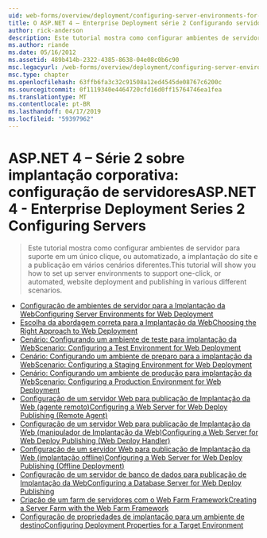 ```yaml
---
uid: web-forms/overview/deployment/configuring-server-environments-for-web-deployment/index
title: O ASP.NET 4 – Enterprise Deployment série 2 Configurando servidores | Microsoft Docs
author: rick-anderson
description: Este tutorial mostra como configurar ambientes de servidor para suporte em um único clique, ou automatizado, implantação de site e publicação em vários cenário diferente...
ms.author: riande
ms.date: 05/16/2012
ms.assetid: 489b414b-2322-4385-8638-04e08c0b6c90
msc.legacyurl: /web-forms/overview/deployment/configuring-server-environments-for-web-deployment
msc.type: chapter
ms.openlocfilehash: 63ffb6fa3c32c91508a12ed4545de08767c6200c
ms.sourcegitcommit: 0f1119340e4464720cfd16d0ff15764746ea1fea
ms.translationtype: MT
ms.contentlocale: pt-BR
ms.lasthandoff: 04/17/2019
ms.locfileid: "59397962"
---
```

# <a name="aspnet-4---enterprise-deployment-series-2-configuring-servers"></a><span data-ttu-id="3c778-103">ASP.NET 4 – Série 2 sobre implantação corporativa: configuração de servidores</span><span class="sxs-lookup"><span data-stu-id="3c778-103">ASP.NET 4 - Enterprise Deployment Series 2 Configuring Servers</span></span>

> <span data-ttu-id="3c778-104">Este tutorial mostra como configurar ambientes de servidor para suporte em um único clique, ou automatizado, a implantação do site e a publicação em vários cenários diferentes.</span><span class="sxs-lookup"><span data-stu-id="3c778-104">This tutorial will show you how to set up server environments to support one-click, or automated, website deployment and publishing in various different scenarios.</span></span>


- [<span data-ttu-id="3c778-105">Configuração de ambientes de servidor para a Implantação da Web</span><span class="sxs-lookup"><span data-stu-id="3c778-105">Configuring Server Environments for Web Deployment</span></span>](configuring-server-environments-for-web-deployment.md)
- [<span data-ttu-id="3c778-106">Escolha da abordagem correta para a Implantação da Web</span><span class="sxs-lookup"><span data-stu-id="3c778-106">Choosing the Right Approach to Web Deployment</span></span>](choosing-the-right-approach-to-web-deployment.md)
- [<span data-ttu-id="3c778-107">Cenário: Configurando um ambiente de teste para implantação da Web</span><span class="sxs-lookup"><span data-stu-id="3c778-107">Scenario: Configuring a Test Environment for Web Deployment</span></span>](scenario-configuring-a-test-environment-for-web-deployment.md)
- [<span data-ttu-id="3c778-108">Cenário: Configurando um ambiente de preparo para a implantação da Web</span><span class="sxs-lookup"><span data-stu-id="3c778-108">Scenario: Configuring a Staging Environment for Web Deployment</span></span>](scenario-configuring-a-staging-environment-for-web-deployment.md)
- [<span data-ttu-id="3c778-109">Cenário: Configurando um ambiente de produção para implantação da Web</span><span class="sxs-lookup"><span data-stu-id="3c778-109">Scenario: Configuring a Production Environment for Web Deployment</span></span>](scenario-configuring-a-production-environment-for-web-deployment.md)
- [<span data-ttu-id="3c778-110">Configuração de um servidor Web para publicação de Implantação da Web (agente remoto)</span><span class="sxs-lookup"><span data-stu-id="3c778-110">Configuring a Web Server for Web Deploy Publishing (Remote Agent)</span></span>](configuring-a-web-server-for-web-deploy-publishing-remote-agent.md)
- [<span data-ttu-id="3c778-111">Configuração de um servidor Web para publicação de Implantação da Web (manipulador de Implantação da Web)</span><span class="sxs-lookup"><span data-stu-id="3c778-111">Configuring a Web Server for Web Deploy Publishing (Web Deploy Handler)</span></span>](configuring-a-web-server-for-web-deploy-publishing-web-deploy-handler.md)
- [<span data-ttu-id="3c778-112">Configuração de um servidor Web para publicação de Implantação da Web (implantação offline)</span><span class="sxs-lookup"><span data-stu-id="3c778-112">Configuring a Web Server for Web Deploy Publishing (Offline Deployment)</span></span>](configuring-a-web-server-for-web-deploy-publishing-offline-deployment.md)
- [<span data-ttu-id="3c778-113">Configuração de um servidor de banco de dados para publicação de Implantação da Web</span><span class="sxs-lookup"><span data-stu-id="3c778-113">Configuring a Database Server for Web Deploy Publishing</span></span>](configuring-a-database-server-for-web-deploy-publishing.md)
- [<span data-ttu-id="3c778-114">Criação de um farm de servidores com o Web Farm Framework</span><span class="sxs-lookup"><span data-stu-id="3c778-114">Creating a Server Farm with the Web Farm Framework</span></span>](creating-a-server-farm-with-the-web-farm-framework.md)
- [<span data-ttu-id="3c778-115">Configuração de propriedades de implantação para um ambiente de destino</span><span class="sxs-lookup"><span data-stu-id="3c778-115">Configuring Deployment Properties for a Target Environment</span></span>](configuring-deployment-properties-for-a-target-environment.md)
